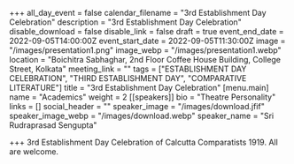+++
all_day_event = false
calendar_filename = "3rd Establishment Day Celebration"
description = "3rd Establishment Day Celebration"
disable_download = false
disable_link = false
draft = true
event_end_date = 2022-09-05T14:00:00Z
event_start_date = 2022-09-05T11:30:00Z
image = "/images/presentation1.png"
image_webp = "/images/presentation1.webp"
location = "Boichitra Sabhaghar, 2nd Floor Coffee House Building, College Street, Kolkata"
meeting_link = ""
tags = ["ESTABLISHMENT DAY CELEBRATION", "THIRD ESTABLISHMENT DAY", "COMPARATIVE LITERATURE"]
title = "3rd Establishment Day Celebration"
[menu.main]
name = "Academics"
weight = 2
[[speakers]]
bio = "Theatre Personality"
links = []
social_header = ""
speaker_image = "/images/download.jfif"
speaker_image_webp = "/images/download.webp"
speaker_name = "Sri Rudraprasad Sengupta"

+++
3rd Establishment Day Celebration of Calcutta Comparatists 1919. All are welcome. 